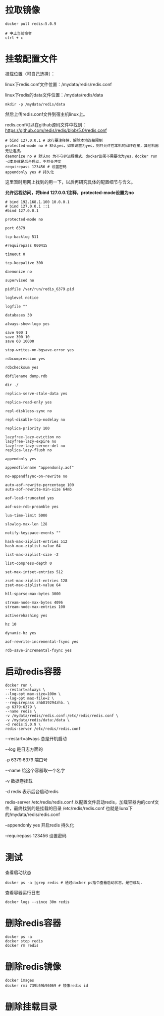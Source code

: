 # 拉取镜像

```shell
docker pull redis:5.0.9

# 中止当前命令
ctrl + c
```

# 挂载配置文件

挂载位置（可自己选择）：

linux下redis.conf文件位置：/mydata/redis/redis.conf

linux下redis的data文件位置：/mydata/redis/data

```shell
mkdir -p /mydata/redis/data
```

然后上传redis.conf文件到宿主机linux上。

redis.conf可以在github源码文件中找到：https://github.com/redis/redis/blob/5.0/redis.conf

```shell
# bind 127.0.0.1 # 这行要注释掉，解除本地连接限制
protected-mode no # 默认yes，如果设置为yes，则只允许在本机的回环连接，其他机器无法连接。
daemonize no # 默认no 为不守护进程模式，docker部署不需要改为yes，docker run -d本身就是后台启动，不然会冲突
requirepass 123456 # 设置密码
appendonly yes # 持久化
```



这里暂时用网上找到的用一下，以后再研究具体的配置细节与含义。

**允许远程访问，将bind 127.0.0.1注释，protected-mode设置为no**

```shell
# bind 192.168.1.100 10.0.0.1
# bind 127.0.0.1 ::1
#bind 127.0.0.1

protected-mode no

port 6379

tcp-backlog 511

#requirepass 000415

timeout 0

tcp-keepalive 300

daemonize no

supervised no

pidfile /var/run/redis_6379.pid

loglevel notice

logfile ""

databases 30

always-show-logo yes

save 900 1
save 300 10
save 60 10000

stop-writes-on-bgsave-error yes

rdbcompression yes

rdbchecksum yes

dbfilename dump.rdb

dir ./

replica-serve-stale-data yes

replica-read-only yes

repl-diskless-sync no

repl-disable-tcp-nodelay no

replica-priority 100

lazyfree-lazy-eviction no
lazyfree-lazy-expire no
lazyfree-lazy-server-del no
replica-lazy-flush no

appendonly yes

appendfilename "appendonly.aof"

no-appendfsync-on-rewrite no

auto-aof-rewrite-percentage 100
auto-aof-rewrite-min-size 64mb

aof-load-truncated yes

aof-use-rdb-preamble yes

lua-time-limit 5000

slowlog-max-len 128

notify-keyspace-events ""

hash-max-ziplist-entries 512
hash-max-ziplist-value 64

list-max-ziplist-size -2

list-compress-depth 0

set-max-intset-entries 512

zset-max-ziplist-entries 128
zset-max-ziplist-value 64

hll-sparse-max-bytes 3000

stream-node-max-bytes 4096
stream-node-max-entries 100

activerehashing yes

hz 10

dynamic-hz yes

aof-rewrite-incremental-fsync yes

rdb-save-incremental-fsync yes
```

# 启动redis容器

```shell
docker run \
--restart=always \
--log-opt max-size=100m \
--log-opt max-file=2 \
--requirepass zhb819294zhb. \
-p 6379:6379 \
--name redis \
-v /mydata/redis/redis.conf:/etc/redis/redis.conf \
-v /mydata/redis/data:/data \
-d redis:5.0.9 \
redis-server /etc/redis/redis.conf
```

--restart=always 总是开机启动

--log 是日志方面的

-p 6379:6379 端口号

--name 给这个容器取一个名字

-v 数据卷挂载

-d redis 表示后台启动redis

redis-server /etc/redis/redis.conf 以配置文件启动redis，加载容器内的conf文件，最终找到的是挂载的目录 /etc/redis/redis.conf 也就是liunx下的/mydata/redis/redis.conf

–appendonly yes 开启redis 持久化

–requirepass 123456 设置密码

# 测试

查看启动状态

```shell
docker ps -a |grep redis # 通过docker ps指令查看启动状态，是否成功.
```

查看容器运行日志

```shell
docker logs --since 30m redis
```



# 删除redis容器

```shell
docker ps -a
docker stop redis
docker rm redis
```

# 删除redis镜像

```shell
docker images
docker rmi 739b59b96069 # 镜像redis id
```

# 删除挂载目录